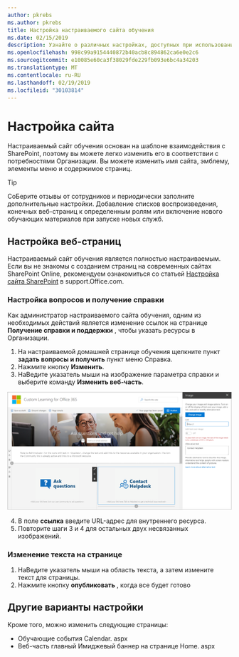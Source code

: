 ```yaml
---
author: pkrebs
ms.author: pkrebs
title: Настройка настраиваемого сайта обучения
ms.date: 02/15/2019
description: Узнайте о различных настройках, доступных при использовании настраиваемого обучения для Office 365
ms.openlocfilehash: 998c99a9154440872b40acb8c894862ca6e0e2c6
ms.sourcegitcommit: e10085e60ca3f38029fde229fb093e6bc4a34203
ms.translationtype: MT
ms.contentlocale: ru-RU
ms.lasthandoff: 02/19/2019
ms.locfileid: "30103814"
---
```

# <a name="customize-the-site"></a>Настройка сайта

Настраиваемый сайт обучения основан на шаблоне взаимодействия с SharePoint, поэтому вы можете легко изменить его в соответствии с потребностями Организации. Вы можете изменить имя сайта, эмблему, элементы меню и содержимое страниц. 

> [!TIP]
> СоБерите отзывы от сотрудников и периодически заполните дополнительные настройки.  Добавление списков воспроизведения, конечных веб-страниц к определенным ролям или включение нового обучающих материалов при запуске новых служб. 

## <a name="customize-web-pages"></a>Настройка веб-страниц

Настраиваемый сайт обучения является полностью настраиваемым. Если вы не знакомы с созданием страниц на современных сайтах SharePoint Online, рекомендуем ознакомиться со статьей [Настройка сайта SharePoint](https://support.office.com/en-us/article/customize-your-sharepoint-site-320b43e5-b047-4fda-8381-f61e8ac7f59b) в support.Office.com. 

### <a name="customize-ask-questions-and-get-help"></a>Настройка вопросов и получение справки

Как администратор настраиваемого сайта обучения, одним из необходимых действий является изменение ссылок на странице **Получение справки и поддержки** , чтобы указать ресурсы в Организации. 

1.  На настраиваемой домашней странице обучения щелкните пункт **задать вопросы и получить** пункт меню Справка.
2.  Нажмите кнопку **Изменить**.
3.  НаВедите указатель мыши на изображение параметра справки и выберите команду **Изменить веб-часть**.

![кг-едиселп. png](media/cg-edithelp.png)

4.  В поле **ссылка** введите URL-адрес для внутреннего ресурса. 
5.  Повторите шаги 3 и 4 для остальных двух несвязанных изображений.

### <a name="change-the-text-on-the-page"></a>Изменение текста на странице

1. НаВедите указатель мыши на область текста, а затем измените текст для страницы. 
2. Нажмите кнопку **опубликовать** , когда все будет готово

## <a name="other-customization-options"></a>Другие варианты настройки
Кроме того, можно изменить следующие страницы:

- Обучающие события Calendar. aspx
- Веб-часть главный Имиджевый баннер на странице Home. aspx

